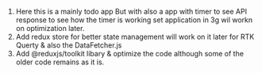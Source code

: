 1. Here this is a mainly todo app But with also a app with timer to see API response to see how the timer is working set application in 3g wil workn on optimization later.
2. Add redux store for better state management will work on it later for RTK Querty & also the DataFetcher.js
3. Add @reduxjs/toolkit libary & optimize the code although some of the older code remains as it is.
